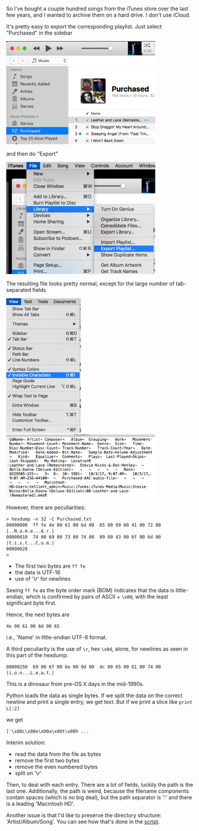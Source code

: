 So I've bought a couple hundred songs from the iTunes store over the last few years, and I wanted to archive them on a hard drive.  I don't use iCloud.

It's pretty easy to export the corresponding playlist.  Just select "Purchased" in the sidebar

<img src="1.png" style="width: 400px;" />

and then do "Export"

<img src="2.png" style="width: 400px;" />

The resulting file looks pretty normal, except for the large number of tab-separated fields

<img src="3.png" style="width: 200px;" />

<img src="4.png" style="width: 400px;" />

However, there are peculiarities:

```
> hexdump -n 32 -C Purchased.txt
00000000  ff fe 4e 00 61 00 6d 00  65 00 09 00 41 00 72 00  |..N.a.m.e...A.r.|
00000010  74 00 69 00 73 00 74 00  09 00 43 00 6f 00 6d 00  |t.i.s.t...C.o.m.|
00000020
>
```

- The first two bytes are `ff fe`
- the data is UTF-16
- use of '\r' for newlines

Seeing `ff fe` as the byte order mark (BOM) indicates that the data is little-endian, which is confirmed by pairs of ASCII + `\x00`, with the least significant byte first. 

Hence, the next bytes are 

```
4e 00 61 00 6d 00 65
```

i.e., 'Name' in little-endian UTF-8 format.

A third peculiarity is the use of `\r`, hex `\x0d`, alone, for newlines as seen in this part of the hexdump:

```
00000250  69 00 6f 00 6e 00 0d 00  4c 00 65 00 61 00 74 00  |i.o.n...L.e.a.t.|
```

This is a dinosaur from pre-OS X days in the mid-1990s.

Python loads the data as single bytes.  If we split the data on the correct newline and print a single entry, we get text.  But if we print a slice like `print L[:2]`

we get

```
['\x00L\x00e\x00a\x00t\x00h ...
```

Interim solution:

- read the data from the file as bytes
- remove the first two bytes
- remove the even numbered bytes
- split on '\r'

Then, to deal with each entry.  There are a lot of fields, luckily the path is the last one.  Additionally, the path is weird, because the filename components contain spaces (which is no big deal), but the path separator is ':' and there is a leading 'Macintosh HD'.  

Another issue is that I'd like to preserve the directory structure:  'Artist/Album/Song'.  You can see how that's done in the [script](script.py).

